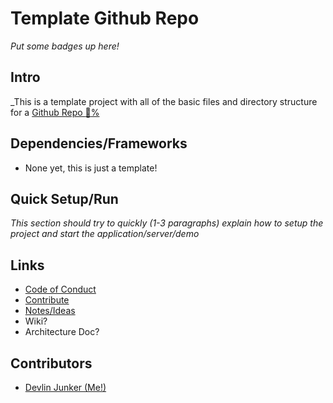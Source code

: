 # Template Github Repo

_Put some badges up here!_

## Intro

_This is a template project with all of the basic files and directory structure for a [Github Repo :100:%](/community)

## Dependencies/Frameworks

- None yet, this is just a template!

## Quick Setup/Run

_This section should try to quickly (1-3 paragraphs) explain how to setup the project and start the application/server/demo_

## Links

- [Code of Conduct](CODE_OF_CONDUCT.md)
- [Contribute](CONTRIBUTING.md)
- [Notes/Ideas](NOTES.md)
- Wiki?
- Architecture Doc?

## Contributors

- [Devlin Junker (Me!)](mailto:devlinjunker@gmail.com)
